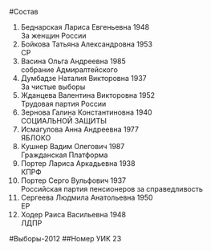 #Состав
1. Беднарская Лариса Евгеньевна 1948   
    За женщин России
2. Бойкова Татьяна Александровна 1953   
    СР
3. Васина Ольга Андреевна 1985   
    собрание Адмиралтейского
4. Думбадзе Наталия Викторовна 1937   
    За чистые выборы
5. Жданцева Валентина Викторовна 1952   
    Трудовая партия России
6. Зернова Галина Константиновна 1940   
    СОЦИАЛЬНОЙ ЗАЩИТЫ
7. Исмагулова Анна Андреевна 1977   
    ЯБЛОКО
8. Кушнер Вадим Олегович 1987   
    Гражданская Платформа
9. Портер Лариса Аркадьевна 1938   
    КПРФ
10. Портер Серго Вульфович 1937   
    Российская партия пенсионеров за справедливость
11. Сергеева Людмила Анатольевна 1950   
    ЕР
12. Ходер Раиса Васильевна 1948   
    ЛДПР

#Выборы-2012
##Номер УИК
23